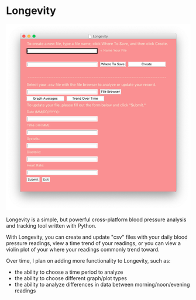 # Longevity

![](https://raw.githubusercontent.com/TechProofreader/Longevity/master/LongevityPic.png)

Longevity is a simple, but powerful cross-platform blood pressure analysis and tracking tool written with Python.

With Longevity, you can create and update "csv" files with your daily blood pressure readings, view a time trend of your readings, or you can view a violin plot of your where your readings commonly trend toward.

Over time, I plan on adding more functionality to Longevity, such as:

* the ability to choose a time period to analyze
* the ability to choose different graph/plot types
* the ability to analyze differences in data between morning/noon/evening readings

